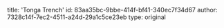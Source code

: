 title: 'Tonga Trench'
id: 83aa35bc-9bbe-414f-bf41-340ec7f34d67
author: 7328c14f-7ec2-4511-a24d-29a1c5ce23eb
type: original

